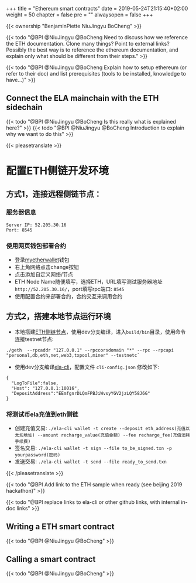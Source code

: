 +++
title = "Ethereum smart contracts"
date = 2019-05-24T21:15:40+02:00
weight = 50
chapter = false
pre = ""
alwaysopen = false
+++

{{< ownership "BenjaminPiette NiuJingyu BoCheng" >}}

{{< todo "@BPI @NiuJingyu @BoCheng Need to discuss how we reference the ETH documentation. Clone many things? Point to external links? Possibly the best way is to reference the ethereum documentation, and explain only what should be different from their steps." >}}

{{< todo "@BPI @NiuJingyu @BoCheng Explain how to setup ethereum (or refer to their doc) and list prerequisites (tools to be installed, knowledge to have...)" >}}

## Connect the ELA mainchain with the ETH sidechain

{{< todo "@BPI @NiuJingyu @BoCheng Is this really what is explained here?" >}}
{{< todo "@BPI @NiuJingyu @BoCheng Introduction to explain why we want to do this" >}}

{{< pleasetranslate >}}
# 配置ETH侧链开发环境

## 方式1，连接远程侧链节点：

### 服务器信息
```
Server IP: 52.205.30.16
Port: 8545
```
### 使用网页钱包部署合约
* 登录[myetherwallet](https://www.myetherwallet.com)钱包
* 右上角网络点击change按钮
* 点击添加自定义网络/节点
* ETH Node Name随便填写，选择ETH，URL填写测试服务器地址 `http://52.205.30.16/`，port填写rpc端口: `8545`
* 使用配置合约来部署合约，合约交互来调用合约


## 方式2，搭建本地节点运行环境

* 本地搭建[ETH侧链节点](https://github.com/elastos/Elastos.ELA.SideChain.ETH)，使用dev分支编译，进入`build/bin`目录，使用命令连接testnet节点: 

```
./geth  --rpcaddr "127.0.0.1" --rpccorsdomain "*" --rpc --rpcapi "personal,db,eth,net,web3,txpool,miner" --testnetc` 
```


* 使用dev分支编译[ela-cli](https://github.com/elastos/Elastos.ELA.Client)，配置文件 `cli-config.json` 修改如下:

```
{
  "LogToFile":false,
  "Host": "127.0.0.1:10016",
  "DepositAddress":"EEmfgnrDLQmFPBJiWvsyYGV2jzLQY58J6G"
}
```


### 将测试币ela充值到eth侧链
* 创建充值交易: `./ela-cli wallet -t create --deposit eth_address(充值以太坊地址) --amount recharge_value(充值金额) --fee recharge_fee(充值消耗手续费)`
* 签名交易: `./ela-cli wallet -t sign --file to_be_signed.txn -p yourpassword(密码)`
* 发送交易: `./ela-cli wallet -t send --file ready_to_send.txn`




{{< /pleasetranslate >}}

{{< todo "@BPI Add link to the ETH sample when ready (see beijing 2019 hackathon)" >}}

{{< todo "@BPI replace links to ela-cli or other github links, with internal in-doc links" >}}

## Writing a ETH smart contract

{{< todo "@BPI @NiuJingyu @BoCheng" >}}

## Calling a smart contract

{{< todo "@BPI @NiuJingyu @BoCheng" >}}
